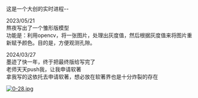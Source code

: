 这是一个大创的实时进程--

2023/05/21   
熬夜写出了一个雏形版模型   
功能是：利用opencv，将一张图片，处理出灰度值，然后根据灰度值来将图片重新赋予颜色。目的是，方便观测孔隙。    


2024/03/27   
墨迹了快一年，终于把最终版给写完了   
老师天天push我，让我申请软著   
拿我写的这依托去申请软著，想必放在软著界也是十分炸裂的存在   


[![0-28.jpg](https://i.postimg.cc/YqSjSLg4/0-28.jpg)](https://postimg.cc/z39qtBx5)
